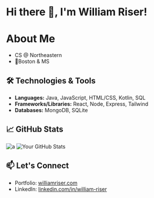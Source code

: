 # Hi there 👋, I'm William Riser!

# About Me
- CS @ Northeastern
- 📍Boston & MS


## 🛠️ Technologies & Tools

- **Languages:** Java, JavaScript, HTML/CSS, Kotlin, SQL
- **Frameworks/Libraries:** React, Node, Express, Tailwind
- **Databases:** MongoDB, SQLite

## 📈 GitHub Stats
![a](https://github-profile-summary-cards.vercel.app/api/cards/profile-details?username=william-riser&theme=react)
![Your GitHub Stats](https://github-readme-stats.vercel.app/apitop-langs/?username=william-riser&theme=react&hide_border=true&count_private=true&include_all_commits=true)

## 📫 Let's Connect
- Portfolio: [williamriser.com](https://williamriser.com/)
- LinkedIn: [linkedin.com/in/william-riser](https://www.linkedin.com/in/william-riser/)
